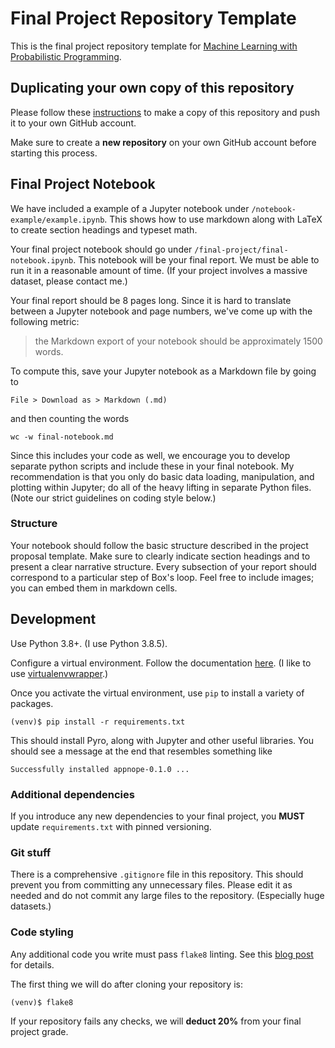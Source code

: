 # Final Project Repository Template

This is the final project repository template for [Machine Learning with Probabilistic Programming](http://www.proditus.com/mlpp2020).

## Duplicating your own copy of this repository

Please follow these [instructions](https://help.github.com/articles/duplicating-a-repository/) to make a copy of this repository and push it to your own GitHub account.

Make sure to create a **new repository** on your own GitHub account before starting this process.

## Final Project Notebook

We have included a example of a Jupyter notebook under `/notebook-example/example.ipynb`. This shows how to use markdown along with LaTeX to create section headings and typeset math.

Your final project notebook should go under `/final-project/final-notebook.ipynb`. This notebook will be your final report. We must be able to run it in a reasonable amount of time. (If your project involves a massive dataset, please contact me.)

Your final report should be 8 pages long. Since it is hard to translate between a Jupyter notebook and page numbers, we've come up with the following metric:

> the Markdown export of your notebook should be approximately 1500 words.

To compute this, save your Jupyter notebook as a Markdown file by going to

```
File > Download as > Markdown (.md)
```

and then counting the words

```
wc -w final-notebook.md
```

Since this includes your code as well, we encourage you to develop separate python scripts and include these in your final notebook. My recommendation is that you only do basic data loading, manipulation, and plotting within Jupyter; do all of the heavy lifting in separate Python files. (Note our strict guidelines on coding style below.)

### Structure

Your notebook should follow the basic structure described in the project proposal template. Make sure to clearly indicate section headings and to present a clear narrative structure. Every subsection of your report should correspond to a particular step of Box's loop. Feel free to include images; you can embed them in markdown cells.

## Development

Use Python 3.8+. (I use Python 3.8.5).

Configure a virtual environment. Follow the documentation [here](https://docs.python.org/3.8/tutorial/venv.html). (I like to use [virtualenvwrapper](http://virtualenvwrapper.readthedocs.io/).)

Once you activate the virtual environment, use `pip` to install a variety of packages.

```
(venv)$ pip install -r requirements.txt
```

This should install Pyro, along with Jupyter and other useful libraries. You should see a message at the end that resembles something like

```
Successfully installed appnope-0.1.0 ...
```

### Additional dependencies

If you introduce any new dependencies to your final project, you **MUST** update `requirements.txt` with pinned versioning.

### Git stuff

There is a comprehensive `.gitignore` file in this repository. This should prevent you from committing any unnecessary files. Please edit it as needed and do not commit any large files to the repository. (Especially huge datasets.)

### Code styling

Any additional code you write must pass `flake8` linting. See this [blog post](https://medium.com/python-pandemonium/what-is-flake8-and-why-we-should-use-it-b89bd78073f2) for details.

The first thing we will do after cloning your repository is:

```
(venv)$ flake8
```

If your repository fails any checks, we will **deduct 20%** from your final project grade.